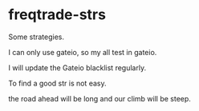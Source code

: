 # freqtrade-strs
Some strategies.

I can only use gateio, so my all test in gateio.

I will update the Gateio blacklist regularly.

To find a good str is not easy.

the road ahead will be long and our climb will be steep.
